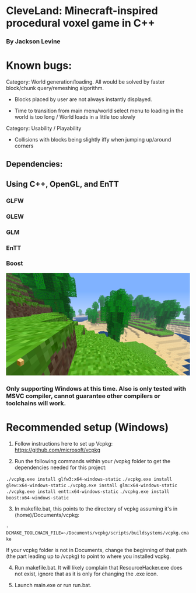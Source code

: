 # CleveLand: Minecraft-inspired procedural voxel game in C++

### By Jackson Levine


# Known bugs:

Category: World generation/loading. All would be solved by faster block/chunk query/remeshing algorithm.

  - Blocks placed by user are not always instantly displayed.

  - Time to transition from main menu/world select menu to loading in the world is too long / World loads in a little too slowly

Category: Usability / Playability

- Collisions with blocks being slightly iffy when jumping up/around corners


## Dependencies:
## Using C++, OpenGL, and EnTT

### GLFW
### GLEW
### GLM
### EnTT
### Boost

![Image of the game](image.png)

### Only supporting Windows at this time. Also is only tested with MSVC compiler, cannot guarantee other compilers or toolchains will work.

# Recommended setup (Windows)

1. Follow instructions here to set up Vcpkg: https://github.com/microsoft/vcpkg

2. Run the following commands within your /vcpkg folder to get the dependencies needed for this project:

`./vcpkg.exe install glfw3:x64-windows-static`
`./vcpkg.exe install glew:x64-windows-static`
`./vcpkg.exe install glm:x64-windows-static`
`./vcpkg.exe install entt:x64-windows-static`
`./vcpkg.exe install boost:x64-windows-static`

3. In makefile.bat, this points to the directory of vcpkg assuming it's in (home)/Documents/vcpkg:

`-DCMAKE_TOOLCHAIN_FILE=~/Documents/vcpkg/scripts/buildsystems/vcpkg.cmake`

If your vcpkg folder is not in Documents, change the beginning of that path (the part leading up to /vcpkg) to point to where you installed vcpkg.

4. Run makefile.bat. It will likely complain that ResourceHacker.exe does not exist, ignore that as it is only for changing the .exe icon.

5. Launch main.exe or run run.bat.
